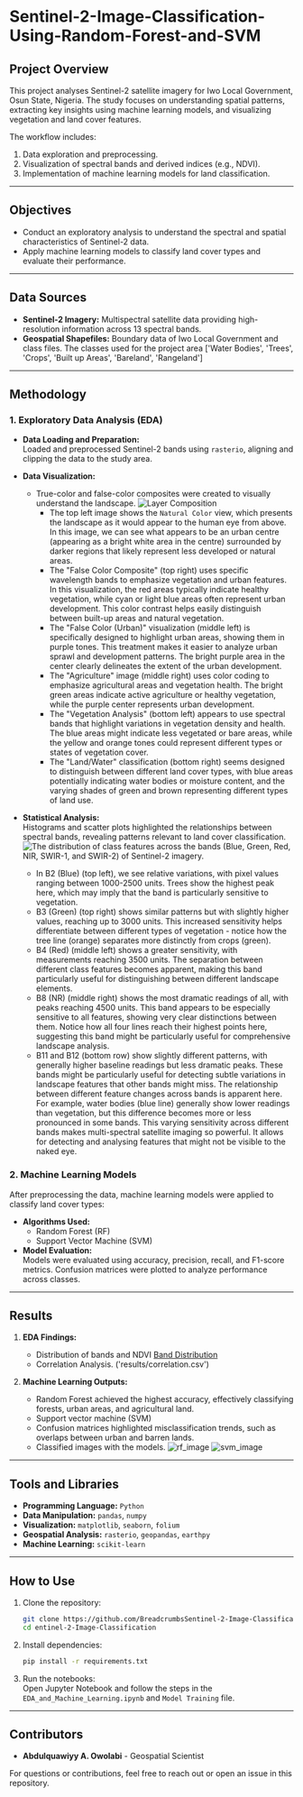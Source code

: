 # Sentinel-2-Image-Classification-Using-Random-Forest-and-SVM

## **Project Overview**  
This project analyses Sentinel-2 satellite imagery for Iwo Local Government, Osun State, Nigeria. The study focuses on understanding spatial patterns, extracting key insights using machine learning models, and visualizing vegetation and land cover features.  

The workflow includes:  
1. Data exploration and preprocessing.  
2. Visualization of spectral bands and derived indices (e.g., NDVI).  
3. Implementation of machine learning models for land classification.  

---

## **Objectives**  
- Conduct an exploratory analysis to understand the spectral and spatial characteristics of Sentinel-2 data.    
- Apply machine learning models to classify land cover types and evaluate their performance.  

---

## **Data Sources**  
- **Sentinel-2 Imagery:** Multispectral satellite data providing high-resolution information across 13 spectral bands.  
- **Geospatial Shapefiles:** Boundary data of Iwo Local Government and class files. The classes used for the project area ['Water Bodies', 'Trees', 'Crops', 'Built up Areas', 'Bareland', 'Rangeland']
---

## **Methodology**  

### **1. Exploratory Data Analysis (EDA)**  
- **Data Loading and Preparation:**  
  Loaded and preprocessed Sentinel-2 bands using `rasterio`, aligning and clipping the data to the study area.  

- **Data Visualization:**  
  - True-color and false-color composites were created to visually understand the landscape.
    ![Layer Composition](images/raster_band.png)
    * The top left image shows the `Natural Color` view, which presents the landscape as it would appear to the human eye from above. In this image, we can see what appears to be an urban centre (appearing as a bright white area in the centre) surrounded by darker regions that likely represent less developed or natural areas.
    * The "False Color Composite" (top right) uses specific wavelength bands to emphasize vegetation and urban features. In this visualization, the red areas typically indicate healthy vegetation, while cyan or light blue areas often represent urban development. This color contrast helps easily distinguish between built-up areas and natural vegetation.
    * The "False Color (Urban)" visualization (middle left) is specifically designed to highlight urban areas, showing them in purple tones. This treatment makes it easier to analyze urban sprawl and development patterns. The bright purple area in the center clearly delineates the extent of the urban development.
    * The "Agriculture" image (middle right) uses color coding to emphasize agricultural areas and vegetation health. The bright green areas indicate active agriculture or healthy vegetation, while the purple center represents urban development.
    * The "Vegetation Analysis" (bottom left) appears to use spectral bands that highlight variations in vegetation density and health. The blue areas might indicate less vegetated or bare areas, while the yellow and orange tones could represent different types or states of vegetation cover.
    * The "Land/Water" classification (bottom right) seems designed to distinguish between different land cover types, with blue areas potentially indicating water bodies or moisture content, and the varying shades of green and brown representing different types of land use.

- **Statistical Analysis:**  
  Histograms and scatter plots highlighted the relationships between spectral bands, revealing patterns relevant to land cover classification.  
    ![The distribution of class features across the bands (Blue, Green, Red, NIR, SWIR-1, and SWIR-2) of Sentinel-2 imagery.](images/class_distibution.png)
  * In B2 (Blue) (top left), we see relative variations, with pixel values ranging between 1000-2500 units. Trees show the highest peak here, which may imply that the band is particularly sensitive to vegetation.
  * B3 (Green) (top right) shows similar patterns but with slightly higher values, reaching up to 3000 units. This increased sensitivity helps differentiate between different types of vegetation - notice how the tree line (orange) separates more distinctly from crops (green).
  * B4 (Red) (middle left) shows a greater sensitivity, with measurements reaching 3500 units. The separation between different class features becomes apparent, making this band particularly useful for distinguishing between different landscape elements.
  * B8 (NR) (middle right) shows the most dramatic readings of all, with peaks reaching 4500 units. This band appears to be especially sensitive to all features, showing very clear distinctions between them. Notice how all four lines reach their highest points here, suggesting this band might be particularly useful for comprehensive landscape analysis.
  * B11 and B12 (bottom row) show slightly different patterns, with generally higher baseline readings but less dramatic peaks. These bands might be particularly useful for detecting subtle variations in landscape features that other bands might miss.
The relationship between different feature changes across bands is apparent here. For example, water bodies (blue line) generally show lower readings than vegetation, but this difference becomes more or less pronounced in some bands. This varying sensitivity across different bands makes multi-spectral satellite imaging so powerful. It allows for detecting and analysing features that might not be visible to the naked eye.


### **2. Machine Learning Models**  
After preprocessing the data, machine learning models were applied to classify land cover types:  
- **Algorithms Used:**  
  - Random Forest (RF)  
  - Support Vector Machine (SVM)
- **Model Evaluation:**  
  Models were evaluated using accuracy, precision, recall, and F1-score metrics. Confusion matrices were plotted to analyze performance across classes.  

---

## **Results**  
1. **EDA Findings:**  
   -  Distribution of bands and NDVI
     [Band Distribution](results/band_distribution.png)
   - Correlation Analysis. ('results/correlation.csv')

2. **Machine Learning Outputs:**  
   - Random Forest achieved the highest accuracy, effectively classifying forests, urban areas, and agricultural land.
   - Support vector machine (SVM) 
   - Confusion matrices highlighted misclassification trends, such as overlaps between urban and barren lands.
   - Classified images with the models.
     ![rf_image](results/rf_classiication.png)
     ![svm_image](results/svm_classiication.png)
     
---

## **Tools and Libraries**  
- **Programming Language:** `Python`  
- **Data Manipulation:** `pandas`, `numpy`  
- **Visualization:** `matplotlib`, `seaborn`, `folium`  
- **Geospatial Analysis:** `rasterio`, `geopandas`, `earthpy`  
- **Machine Learning:** `scikit-learn`
---

## **How to Use**  
1. Clone the repository:  
   ```bash  
   git clone https://github.com/BreadcrumbsSentinel-2-Image-Classification-Using-Random-Forest-and-SVM.git  
   cd entinel-2-Image-Classification   
   ```  

2. Install dependencies:  
   ```bash  
   pip install -r requirements.txt  
   ```  

3. Run the notebooks:  
   Open Jupyter Notebook and follow the steps in the `EDA_and_Machine_Learning.ipynb` and `Model Training` file.  

---

## **Contributors**  
- **Abdulquawiyy A. Owolabi** - Geospatial Scientist  

For questions or contributions, feel free to reach out or open an issue in this repository. 

